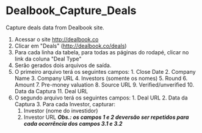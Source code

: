 # Dealbook_Capture_Deals
Capture deals data from Dealbook site.

1. Acessar o site http://dealbook.co
2. Clicar em "Deals" (http://dealbook.co/deals)
3. Para cada linha da tabela, para todas as páginas do rodapé, clicar no link da coluna "Deal Type"
4. Serão gerados dois arquivos de saída.
  1. O primeiro arquivo terá os seguintes campos:
    1. Close Date
    2. Company Name
    3. Company URL
    4. Investors (somente os nomes)
    5. Round
    6. Amount
    7. Pre-money valuation
    8. Source URL
    9. Verified/unverified
    10. Data da Captura
    11. Deal URL
  2. O segundo arquivo terá os seguintes campos:
    1. Deal URL
    2. Data da Captura
    3. Para cada Investor, capturar:
      1. Investor (nome do investidor)
      2. Investor URL
      ***Obs.: os campos 1 e 2 deversão ser repetidos para cada ocorrência dos campos 3.1 e 3.2***
